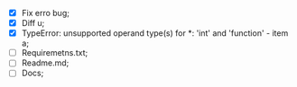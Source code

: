 - [x] Fix erro bug;
- [x] Diff u;
- [x] TypeError: unsupported operand type(s) for *: 'int' and 'function' - item a;
- [ ] Requiremetns.txt;
- [ ] Readme.md;
- [ ] Docs;

